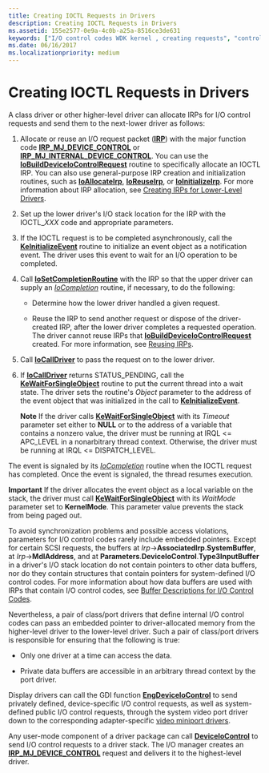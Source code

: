 ```yaml
---
title: Creating IOCTL Requests in Drivers
description: Creating IOCTL Requests in Drivers
ms.assetid: 155e2577-0e9a-4c0b-a25a-8516ce3de631
keywords: ["I/O control codes WDK kernel , creating requests", "control codes WDK IOCTLs , creating requests", "IOCTLs WDK kernel , creating requests", "synchronization WDK IRPs", "embedded pointers WDK IOCTLs"]
ms.date: 06/16/2017
ms.localizationpriority: medium
---
```


# Creating IOCTL Requests in Drivers





A class driver or other higher-level driver can allocate IRPs for I/O control requests and send them to the next-lower driver as follows:

1.  Allocate or reuse an I/O request packet ([**IRP**](https://docs.microsoft.com/windows-hardware/drivers/ddi/wdm/ns-wdm-_irp)) with the major function code [**IRP\_MJ\_DEVICE\_CONTROL**](https://docs.microsoft.com/windows-hardware/drivers/kernel/irp-mj-device-control) or [**IRP\_MJ\_INTERNAL\_DEVICE\_CONTROL**](https://docs.microsoft.com/windows-hardware/drivers/kernel/irp-mj-internal-device-control). You can use the [**IoBuildDeviceIoControlRequest**](https://docs.microsoft.com/windows-hardware/drivers/ddi/wdm/nf-wdm-iobuilddeviceiocontrolrequest) routine to specifically allocate an IOCTL IRP. You can also use general-purpose IRP creation and initialization routines, such as [**IoAllocateIrp**](https://docs.microsoft.com/windows-hardware/drivers/ddi/wdm/nf-wdm-ioallocateirp), [**IoReuseIrp**](https://docs.microsoft.com/windows-hardware/drivers/ddi/wdm/nf-wdm-ioreuseirp), or [**IoInitializeIrp**](https://docs.microsoft.com/windows-hardware/drivers/ddi/wdm/nf-wdm-ioinitializeirp). For more information about IRP allocation, see [Creating IRPs for Lower-Level Drivers](creating-irps-for-lower-level-drivers.md).

2.  Set up the lower driver's I/O stack location for the IRP with the IOCTL\_*XXX* code and appropriate parameters.

3.  If the IOCTL request is to be completed asynchronously, call the [**KeInitializeEvent**](https://docs.microsoft.com/windows-hardware/drivers/ddi/wdm/nf-wdm-keinitializeevent) routine to initialize an event object as a notification event. The driver uses this event to wait for an I/O operation to be completed.

4.  Call [**IoSetCompletionRoutine**](https://docs.microsoft.com/windows-hardware/drivers/ddi/wdm/nf-wdm-iosetcompletionroutine) with the IRP so that the upper driver can supply an [*IoCompletion*](https://docs.microsoft.com/windows-hardware/drivers/ddi/wdm/nc-wdm-io_completion_routine) routine, if necessary, to do the following:

    -   Determine how the lower driver handled a given request.

    -   Reuse the IRP to send another request or dispose of the driver-created IRP, after the lower driver completes a requested operation. The driver cannot reuse IRPs that [**IoBuildDeviceIoControlRequest**](https://docs.microsoft.com/windows-hardware/drivers/ddi/wdm/nf-wdm-iobuilddeviceiocontrolrequest) created. For more information, see [Reusing IRPs](reusing-irps.md).

5.  Call [**IoCallDriver**](https://docs.microsoft.com/windows-hardware/drivers/ddi/wdm/nf-wdm-iocalldriver) to pass the request on to the lower driver.

6.  If [**IoCallDriver**](https://docs.microsoft.com/windows-hardware/drivers/ddi/wdm/nf-wdm-iocalldriver) returns STATUS\_PENDING, call the [**KeWaitForSingleObject**](https://docs.microsoft.com/windows-hardware/drivers/ddi/wdm/nf-wdm-kewaitforsingleobject) routine to put the current thread into a wait state. The driver sets the routine's *Object* parameter to the address of the event object that was initialized in the call to [**KeInitializeEvent**](https://docs.microsoft.com/windows-hardware/drivers/ddi/wdm/nf-wdm-keinitializeevent).

    **Note**  If the driver calls [**KeWaitForSingleObject**](https://docs.microsoft.com/windows-hardware/drivers/ddi/wdm/nf-wdm-kewaitforsingleobject) with its *Timeout* parameter set either to **NULL** or to the address of a variable that contains a nonzero value, the driver must be running at IRQL &lt;= APC\_LEVEL in a nonarbitrary thread context. Otherwise, the driver must be running at IRQL &lt;= DISPATCH\_LEVEL.




The event is signaled by its [*IoCompletion*](https://docs.microsoft.com/windows-hardware/drivers/ddi/wdm/nc-wdm-io_completion_routine) routine when the IOCTL request has completed. Once the event is signaled, the thread resumes execution.

**Important**  If the driver allocates the event object as a local variable on the stack, the driver must call [**KeWaitForSingleObject**](https://docs.microsoft.com/windows-hardware/drivers/ddi/wdm/nf-wdm-kewaitforsingleobject) with its *WaitMode* parameter set to **KernelMode**. This parameter value prevents the stack from being paged out.




To avoid synchronization problems and possible access violations, parameters for I/O control codes rarely include embedded pointers. Except for certain SCSI requests, the buffers at *Irp*-&gt;**AssociatedIrp**.**SystemBuffer**, at *Irp*-&gt;**MdlAddress**, and at **Parameters**.**DeviceIoControl**.**Type3InputBuffer** in a driver's I/O stack location do not contain pointers to other data buffers, nor do they contain structures that contain pointers for system-defined I/O control codes. For more information about how data buffers are used with IRPs that contain I/O control codes, see [Buffer Descriptions for I/O Control Codes](buffer-descriptions-for-i-o-control-codes.md).

Nevertheless, a pair of class/port drivers that define internal I/O control codes can pass an embedded pointer to driver-allocated memory from the higher-level driver to the lower-level driver. Such a pair of class/port drivers is responsible for ensuring that the following is true:

-   Only one driver at a time can access the data.

-   Private data buffers are accessible in an arbitrary thread context by the port driver.

Display drivers can call the GDI function [**EngDeviceIoControl**](https://docs.microsoft.com/windows/desktop/api/winddi/nf-winddi-engdeviceiocontrol) to send privately defined, device-specific I/O control requests, as well as system-defined public I/O control requests, through the system video port driver down to the corresponding adapter-specific [video miniport drivers](https://docs.microsoft.com/windows-hardware/drivers/display/video-miniport-drivers-in-the-windows-2000-display-driver-model).

Any user-mode component of a driver package can call [**DeviceIoControl**](https://docs.microsoft.com/windows/desktop/api/ioapiset/nf-ioapiset-deviceiocontrol) to send I/O control requests to a driver stack. The I/O manager creates an [**IRP\_MJ\_DEVICE\_CONTROL**](https://docs.microsoft.com/windows-hardware/drivers/kernel/irp-mj-device-control) request and delivers it to the highest-level driver.








